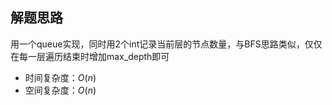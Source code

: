 ## 解题思路

用一个queue实现，同时用2个int记录当前层的节点数量，与BFS思路类似，仅仅在每一层遍历结束时增加max_depth即可

+ 时间复杂度：$O(n)$
+ 空间复杂度：$O(n)$
